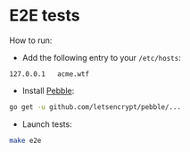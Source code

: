 # E2E tests

How to run:

- Add the following entry to your `/etc/hosts`:
```
127.0.0.1	acme.wtf
```

- Install [Pebble](https://github.com/letsencrypt/pebble):
```bash
go get -u github.com/letsencrypt/pebble/...
```

- Launch tests:
```bash
make e2e
```
